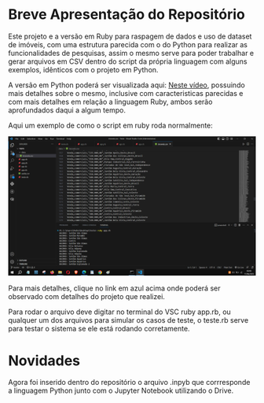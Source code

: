 # Breve Apresentação do Repositório

Este projeto e a versão em Ruby para raspagem de dados e uso de dataset de imóveis, com uma estrutura parecida com o do Python para realizar as funcionalidades de pesquisas, assim o mesmo serve para poder trabalhar e gerar arquivos em CSV dentro do script da própria linguagem com alguns exemplos, idênticos com o projeto em Python.

A versão em Python poderá ser visualizada aqui: <a href="https://colab.research.google.com/drive/1QsuyA7XDx1TK_eyzX3MLssaJnc7yinER?usp=sharing"> Neste vídeo</a>, possuindo mais detalhes sobre o mesmo, inclusive com caracteristicas parecidas e com mais detalhes em relação a linguagem Ruby, ambos serão aprofundados daqui a algum tempo.

Aqui um exemplo de como o script em ruby roda normalmente:

![Image](assets/Exemplo_Ruby.png)


Para mais detalhes, clique no link em azul acima onde poderá ser observado com detalhes do projeto que realizei.

Para rodar o arquivo deve digitar no terminal do VSC ruby app.rb, ou qualquer um dos arquivos para simular os casos de teste, o teste.rb serve para testar o sistema se ele está rodando corretamente.

# Novidades
Agora foi inserido dentro do repositório o arquivo .inpyb que corrresponde a linguagem Python junto com o Jupyter Notebook utilizando o Drive.
